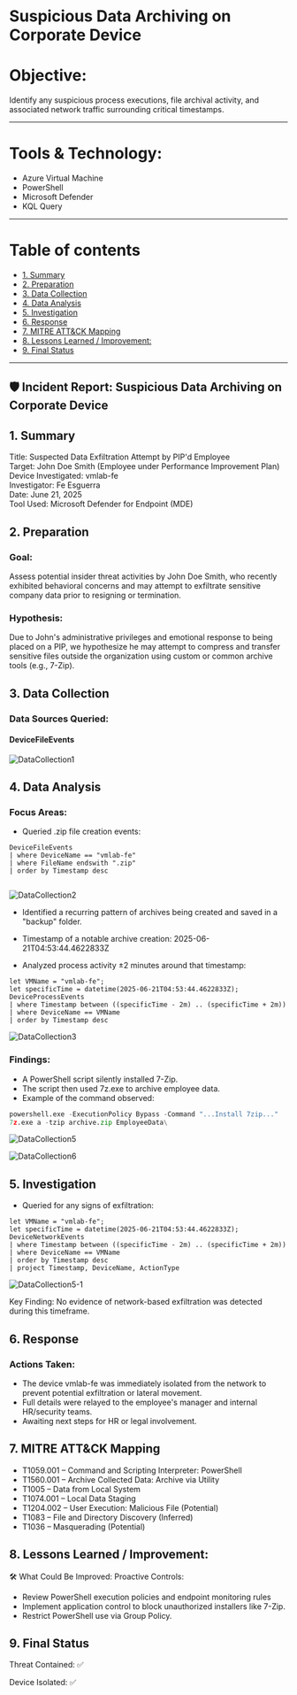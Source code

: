 

# Suspicious Data Archiving on Corporate Device
# Objective:
Identify any suspicious process executions, file archival activity, and associated network traffic surrounding critical timestamps.

---
# Tools & Technology:
- Azure Virtual Machine
- PowerShell 
- Microsoft Defender
- KQL Query

---
# Table of contents

- [1. Summary](#1-summary)
- [2. Preparation](#2-preparation)
- [3. Data Collection](#3-data-collection)
- [4. Data Analysis](#4-data-analysis)
- [5. Investigation](#5-investigation)
- [6. Response](#6-response)
- [7. MITRE ATT&CK Mapping](#7-mitre-attck-mapping)
- [8. Lessons Learned / Improvement:](#8-lessons-learned--improvement)
- [9. Final Status](#9-final-status)
---


## 🛡️ Incident Report: Suspicious Data Archiving on Corporate Device
## 1. Summary
Title: Suspected Data Exfiltration Attempt by PIP'd Employee <br />
Target: John Doe Smith (Employee under Performance Improvement Plan)<br />
Device Investigated: vmlab-fe<br />
Investigator: Fe Esguerra<br />
Date: June 21, 2025<br />
Tool Used: Microsoft Defender for Endpoint (MDE)<br />

## 2. Preparation
### Goal:
Assess potential insider threat activities by John Doe Smith, who recently exhibited behavioral concerns and may attempt to exfiltrate sensitive company data prior to resigning or termination.

### Hypothesis:
Due to John's administrative privileges and emotional response to being placed on a PIP, we hypothesize he may attempt to compress and transfer sensitive files outside the organization using custom or common archive tools (e.g., 7-Zip).

## 3. Data Collection
### Data Sources Queried:

#### DeviceFileEvents 

![DataCollection1](https://github.com/user-attachments/assets/9e98c6f6-d8be-4362-9a4b-e8733b634626)


## 4. Data Analysis

### Focus Areas:

- Queried .zip file creation events:
```kql
DeviceFileEvents
| where DeviceName == "vmlab-fe"
| where FileName endswith ".zip"
| order by Timestamp desc


```
![DataCollection2](https://github.com/user-attachments/assets/838c31ec-c5f6-49b3-ba03-d675e1163c26)
  
- Identified a recurring pattern of archives being created and saved in a "backup" folder.

- Timestamp of a notable archive creation: 2025-06-21T04:53:44.4622833Z

- Analyzed process activity ±2 minutes around that timestamp:

```kql
let VMName = "vmlab-fe";
let specificTime = datetime(2025-06-21T04:53:44.4622833Z);
DeviceProcessEvents
| where Timestamp between ((specificTime - 2m) .. (specificTime + 2m))
| where DeviceName == VMName
| order by Timestamp desc
```


![DataCollection3](https://github.com/user-attachments/assets/d1fdc9d4-b9ed-4bd3-97f7-55de23d7bcab)

### Findings:

- A PowerShell script silently installed 7-Zip.
- The script then used 7z.exe to archive employee data.
- Example of the command observed:


```python
powershell.exe -ExecutionPolicy Bypass -Command "...Install 7zip..."
7z.exe a -tzip archive.zip EmployeeData\

```

![DataCollection5](https://github.com/user-attachments/assets/ff02c0fe-f7d6-43ec-80aa-10c50c3c9380)

![DataCollection6](https://github.com/user-attachments/assets/4f280373-75d7-433a-902e-7dba51ee00b6)

## 5. Investigation

- Queried for any signs of exfiltration:

```kql
let VMName = "vmlab-fe";
let specificTime = datetime(2025-06-21T04:53:44.4622833Z);
DeviceNetworkEvents
| where Timestamp between ((specificTime - 2m) .. (specificTime + 2m))
| where DeviceName == VMName
| order by Timestamp desc
| project Timestamp, DeviceName, ActionType

```

![DataCollection5-1](https://github.com/user-attachments/assets/87993368-76c8-4c55-9742-05ca40ecbb5a)


Key Finding:
No evidence of network-based exfiltration was detected during this timeframe.



## 6. Response
### Actions Taken:

- The device vmlab-fe was immediately isolated from the network to prevent potential exfiltration or lateral movement.
- Full details were relayed to the employee's manager and internal HR/security teams.
- Awaiting next steps for HR or legal involvement.

## 7. MITRE ATT&CK Mapping

- T1059.001 – Command and Scripting Interpreter: PowerShell  
- T1560.001 – Archive Collected Data: Archive via Utility  
- T1005 – Data from Local System  
- T1074.001 – Local Data Staging  
- T1204.002 – User Execution: Malicious File (Potential)  
- T1083 – File and Directory Discovery (Inferred)  
- T1036 – Masquerading (Potential)


## 8. Lessons Learned / Improvement: 

🛠️ What Could Be Improved:
Proactive Controls:
- Review PowerShell execution policies and endpoint monitoring rules
- Implement application control to block unauthorized installers like 7-Zip.
- Restrict PowerShell use via Group Policy.


## 9. Final Status

Threat Contained: ✅

Device Isolated: ✅





